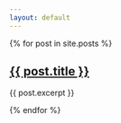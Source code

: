 ```yaml
---
layout: default
---
```





{% for post in site.posts %}
<h2><a href="{{ post.url | relative_url }}">{{ post.title }}</a></h2>
  <p>{{ post.excerpt }}</p>
{% endfor %}